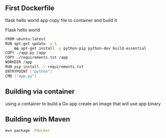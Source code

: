 ## First Dockerfile


flask hello world app
copy file to container and build it

Flask hello world

```bash
FROM ubuntu:latest
RUN apt-get update -y \
    && apt-get install -y python-pip python-dev build-essential
COPY ./app.py /app
COPY ./requirements.txt /app
WORKDIR /app
RUN pip install -r requirements.txt
ENTRYPOINT ["python"]
CMD ["app.py"]
```


## Building via container

using a container to build a Go app
create an image that will use app binary

 
## Building with Maven

```bash
mvn package -Pdocker
```

